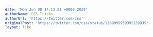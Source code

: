 ```yaml
---
date: 'Mon Jun 08 14:13:21 +0000 2020'
authorName: CSS-Tricks
authorUrl: 'https://twitter.com/css'
originalPost: 'https://twitter.com/css/status/1269995939395239939'
layout: like
---
```


